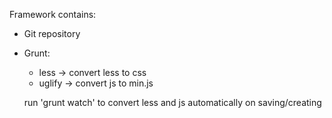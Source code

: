 Framework contains:
- Git repository
- Grunt: 
	- less -> convert less to css
	- uglify -> convert js to min.js
	
	run 'grunt watch' to convert less and js automatically on saving/creating 


